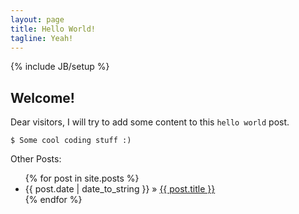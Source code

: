 ```yaml
---
layout: page
title: Hello World!
tagline: Yeah!
---
```

{% include JB/setup %}


    
## Welcome!

Dear visitors, I will try to add some content to this `hello world` post.

    $ Some cool coding stuff :)


Other Posts:

<ul class="posts">
  {% for post in site.posts %}
    <li><span>{{ post.date | date_to_string }}</span> &raquo; <a href="{{ BASE_PATH }}{{ post.url }}">{{ post.title }}</a></li>
  {% endfor %}
</ul>
